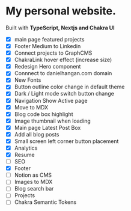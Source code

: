 # My personal website.

Built with **TypeScript, Nextjs and Chakra UI**

- [x] main page featured projects
- [x] Footer Medium to Linkedin
- [x] Connect projects to GraphCMS
- [x] ChakraLink hover effect (increase size)
- [x] Redesign Hero component
- [x] Connnect to danielhangan.com domain
- [x] New Fonts
- [x] Button outline color change in default theme
- [x] Dark / Light mode switch button change
- [x] Navigation Show Active page
- [x] Move to MDX
- [x] Blog code box highlight
- [x] Image thumbnail when loading
- [x] Main page Latest Post Box
- [x] Add all blog posts
- [x] Small screen left corner button placement
- [x] Analytics
- [x] Resume
- [ ] SEO
- [x] Footer
- [ ] Notion as CMS
- [ ] Images to MDX
- [ ] Blog search bar
- [ ] Projects
- [ ] Chakra Semantic Tokens
